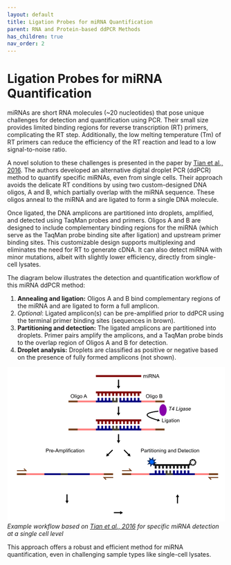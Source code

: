 ```yaml
---
layout: default
title: Ligation Probes for miRNA Quantification
parent: RNA and Protein-based ddPCR Methods
has_children: true
nav_order: 2
---
```


# Ligation Probes for miRNA Quantification


miRNAs are short RNA molecules (~20 nucleotides) that pose unique challenges for detection and quantification using PCR. Their small size provides limited binding regions for reverse transcription (RT) primers, complicating the RT step. Additionally, the low melting temperature (Tm) of RT primers can reduce the efficiency of the RT reaction and lead to a low signal-to-noise ratio.

A novel solution to these challenges is presented in the paper by [Tian et al., 2016](<https://pubs.acs.org/doi/10.1021/acs.analchem.6b01225>). The authors developed an alternative digital droplet PCR (ddPCR) method to quantify specific miRNAs, even from single cells. Their approach avoids the delicate RT conditions by using two custom-designed DNA oligos, A and B, which partially overlap with the miRNA sequence. These oligos anneal to the miRNA and are ligated to form a single DNA molecule.

Once ligated, the DNA amplicons are partitioned into droplets, amplified, and detected using TaqMan probes and primers. Oligos A and B are designed to include complementary binding regions for the miRNA (which serve as the TaqMan probe binding site after ligation) and upstream primer binding sites. This customizable design supports multiplexing and eliminates the need for RT to generate cDNA. It can also detect miRNA with minor mutations, albeit with slightly lower efficiency, directly from single-cell lysates.

The diagram below illustrates the detection and quantification workflow of this miRNA ddPCR method:

1. **Annealing and ligation:** Oligos A and B bind complementary regions of the miRNA and are ligated to form a full amplicon.
2. *Optional*: Ligated amplicon(s) can be pre-amplified prior to ddPCR using the terminal primer binding sites (sequences in brown).
3. **Partitioning and detection:** The ligated amplicons are partitioned into droplets. Primer pairs amplify the amplicons, and a TaqMan probe binds to the overlap region of Oligos A and B for detection.
4. **Droplet analysis:** Droplets are classified as positive or negative based on the presence of fully formed amplicons (not shown).

![miRNA ligation.png](Ligation%20Probes%20for%20miRNA%20Quantification/miRNA_ligation.png)
*Example workflow based on [Tian et al., 2016](<https://pubs.acs.org/doi/10.1021/acs.analchem.6b01225>) for specific miRNA detection at a single cell level*

This approach offers a robust and efficient method for miRNA quantification, even in challenging sample types like single-cell lysates.
